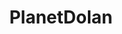 ---
title: PlanetDolan
crosslinks:
- SuperPlanetDolan
- Eyeshakers
- superplanetdolan
- MuseumOfReddit
- RoastMe
---